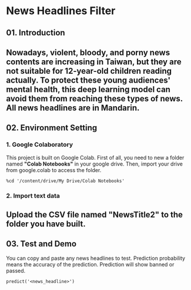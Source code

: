 # News Headlines Filter


## 01. Introduction
Nowadays, violent, bloody, and porny news contents are increasing in Taiwan, but they are not suitable for 12-year-old children reading actually. To protect these young audiences' mental health, this deep learning model can avoid them from reaching these types of news. All news headlines are in **Mandarin**.
---
## 02. Environment Setting
### 1. Google Colaboratory
This project is built on Google Colab. First of all, you need to new a folder named **"Colab Notebooks"** in your google drive. Then, import your drive from google.colab to access the folder.
```
%cd '/content/drive/My Drive/Colab Notebooks'
```
### 2. Import text data
Upload the CSV file named **"NewsTitle2"** to the folder you have built.
---
## 03. Test and Demo
You can copy and paste any news headlines to test.
Prediction probability means the accuracy of the prediction.
Prediction will show banned or passed.
```
predict('<news_headline>')
```

